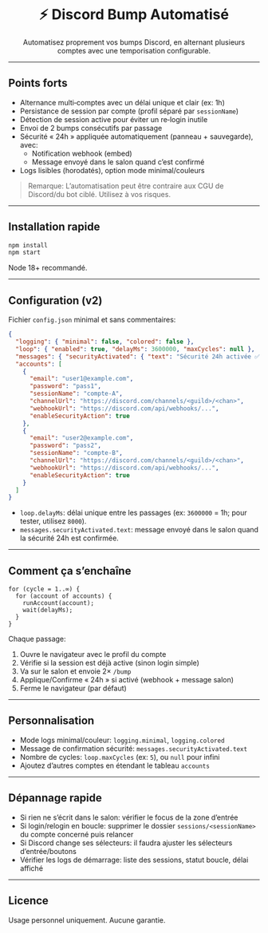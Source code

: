 <div align="center">

# ⚡ Discord Bump Automatisé

Automatisez proprement vos bumps Discord, en alternant plusieurs comptes avec une temporisation configurable.

</div>

---

## Points forts

- Alternance multi‑comptes avec un délai unique et clair (ex: 1h)
- Persistance de session par compte (profil séparé par `sessionName`)
- Détection de session active pour éviter un re‑login inutile
- Envoi de 2 bumps consécutifs par passage
- Sécurité « 24h » appliquée automatiquement (panneau + sauvegarde), avec:
  - Notification webhook (embed)
  - Message envoyé dans le salon quand c’est confirmé
- Logs lisibles (horodatés), option mode minimal/couleurs

> Remarque: L’automatisation peut être contraire aux CGU de Discord/du bot ciblé. Utilisez à vos risques.

---

## Installation rapide

```bash
npm install
npm start
```

Node 18+ recommandé.

---

## Configuration (v2)

Fichier `config.json` minimal et sans commentaires:

```json
{
  "logging": { "minimal": false, "colored": false },
  "loop": { "enabled": true, "delayMs": 3600000, "maxCycles": null },
  "messages": { "securityActivated": { "text": "Sécurité 24h activée ✅" } },
  "accounts": [
    {
      "email": "user1@example.com",
      "password": "pass1",
      "sessionName": "compte-A",
      "channelUrl": "https://discord.com/channels/<guild>/<chan>",
      "webhookUrl": "https://discord.com/api/webhooks/...",
      "enableSecurityAction": true
    },
    {
      "email": "user2@example.com",
      "password": "pass2",
      "sessionName": "compte-B",
      "channelUrl": "https://discord.com/channels/<guild>/<chan>",
      "webhookUrl": "https://discord.com/api/webhooks/...",
      "enableSecurityAction": true
    }
  ]
}
```

- `loop.delayMs`: délai unique entre les passages (ex: `3600000` = 1h; pour tester, utilisez `8000`).
- `messages.securityActivated.text`: message envoyé dans le salon quand la sécurité 24h est confirmée.

---

## Comment ça s’enchaîne

```text
for (cycle = 1..∞) {
  for (account of accounts) {
    runAccount(account);
    wait(delayMs);
  }
}
```

Chaque passage:
1) Ouvre le navigateur avec le profil du compte
2) Vérifie si la session est déjà active (sinon login simple)
3) Va sur le salon et envoie 2× `/bump`
4) Applique/Confirme « 24h » si activé (webhook + message salon)
5) Ferme le navigateur (par défaut)

---

## Personnalisation

- Mode logs minimal/couleur: `logging.minimal`, `logging.colored`
- Message de confirmation sécurité: `messages.securityActivated.text`
- Nombre de cycles: `loop.maxCycles` (ex: `5`), ou `null` pour infini
- Ajoutez d’autres comptes en étendant le tableau `accounts`

---

## Dépannage rapide

- Si rien ne s’écrit dans le salon: vérifier le focus de la zone d’entrée
- Si login/relogin en boucle: supprimer le dossier `sessions/<sessionName>` du compte concerné puis relancer
- Si Discord change ses sélecteurs: il faudra ajuster les sélecteurs d’entrée/boutons
- Vérifier les logs de démarrage: liste des sessions, statut boucle, délai affiché

---

## Licence

Usage personnel uniquement. Aucune garantie.

